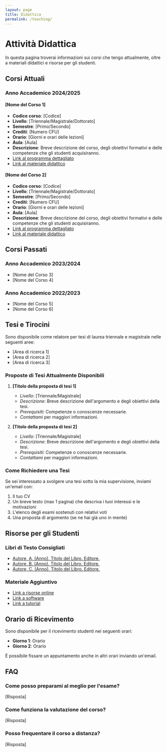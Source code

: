 ```yaml
---
layout: page
title: Didattica
permalink: /teaching/
---
```


# Attività Didattica

In questa pagina troverai informazioni sui corsi che tengo attualmente, oltre a materiali didattici e risorse per gli studenti.

## Corsi Attuali

### Anno Accademico 2024/2025

#### [Nome del Corso 1]
- **Codice corso**: [Codice]
- **Livello**: [Triennale/Magistrale/Dottorato]
- **Semestre**: [Primo/Secondo]
- **Crediti**: [Numero CFU]
- **Orario**: [Giorni e orari delle lezioni]
- **Aula**: [Aula]
- **Descrizione**: Breve descrizione del corso, degli obiettivi formativi e delle competenze che gli studenti acquisiranno.
- [Link al programma dettagliato](#)
- [Link al materiale didattico](#)

#### [Nome del Corso 2]
- **Codice corso**: [Codice]
- **Livello**: [Triennale/Magistrale/Dottorato]
- **Semestre**: [Primo/Secondo]
- **Crediti**: [Numero CFU]
- **Orario**: [Giorni e orari delle lezioni]
- **Aula**: [Aula]
- **Descrizione**: Breve descrizione del corso, degli obiettivi formativi e delle competenze che gli studenti acquisiranno.
- [Link al programma dettagliato](#)
- [Link al materiale didattico](#)

## Corsi Passati

### Anno Accademico 2023/2024

- [Nome del Corso 3]
- [Nome del Corso 4]

### Anno Accademico 2022/2023

- [Nome del Corso 5]
- [Nome del Corso 6]

## Tesi e Tirocini

Sono disponibile come relatore per tesi di laurea triennale e magistrale nelle seguenti aree:

- [Area di ricerca 1]
- [Area di ricerca 2]
- [Area di ricerca 3]

### Proposte di Tesi Attualmente Disponibili

1. **[Titolo della proposta di tesi 1]**
   - *Livello*: [Triennale/Magistrale]
   - *Descrizione*: Breve descrizione dell'argomento e degli obiettivi della tesi.
   - *Prerequisiti*: Competenze o conoscenze necessarie.
   - *Contattami* per maggiori informazioni.

2. **[Titolo della proposta di tesi 2]**
   - *Livello*: [Triennale/Magistrale]
   - *Descrizione*: Breve descrizione dell'argomento e degli obiettivi della tesi.
   - *Prerequisiti*: Competenze o conoscenze necessarie.
   - *Contattami* per maggiori informazioni.

### Come Richiedere una Tesi

Se sei interessato a svolgere una tesi sotto la mia supervisione, inviami un'email con:

1. Il tuo CV
2. Un breve testo (max 1 pagina) che descriva i tuoi interessi e le motivazioni
3. L'elenco degli esami sostenuti con relativi voti
4. Una proposta di argomento (se ne hai già uno in mente)

## Risorse per gli Studenti

### Libri di Testo Consigliati

- [Autore, A. (Anno). Titolo del Libro. Editore.](#)
- [Autore, B. (Anno). Titolo del Libro. Editore.](#)
- [Autore, C. (Anno). Titolo del Libro. Editore.](#)

### Materiale Aggiuntivo

- [Link a risorse online](#)
- [Link a software](#)
- [Link a tutorial](#)

## Orario di Ricevimento

Sono disponibile per il ricevimento studenti nei seguenti orari:

- **Giorno 1**: Orario
- **Giorno 2**: Orario

È possibile fissare un appuntamento anche in altri orari inviando un'email.

## FAQ

### Come posso preparami al meglio per l'esame?
[Risposta]

### Come funziona la valutazione del corso?
[Risposta]

### Posso frequentare il corso a distanza?
[Risposta]
